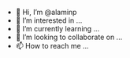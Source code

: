 - 👋 Hi, I’m @alaminp
- 👀 I’m interested in ...
- 🌱 I’m currently learning ...
- 💞️ I’m looking to collaborate on ...
- 📫 How to reach me ...

<!---
alaminp/alaminp is a ✨ special ✨ repository because its `README.md` (this file) appears on your GitHub profile.
You can click the Preview link to take a look at your changes.
--->
